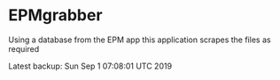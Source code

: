 # EPMgrabber
Using a database from the EPM app this application scrapes the files as required


Latest backup: Sun Sep 1 07:08:01 UTC 2019
